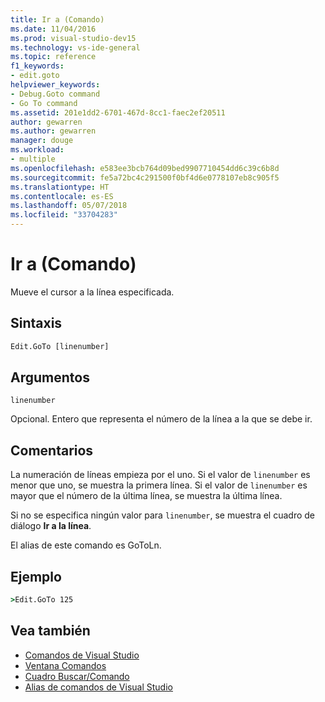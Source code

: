 ```yaml
---
title: Ir a (Comando)
ms.date: 11/04/2016
ms.prod: visual-studio-dev15
ms.technology: vs-ide-general
ms.topic: reference
f1_keywords:
- edit.goto
helpviewer_keywords:
- Debug.Goto command
- Go To command
ms.assetid: 201e1dd2-6701-467d-8cc1-faec2ef20511
author: gewarren
ms.author: gewarren
manager: douge
ms.workload:
- multiple
ms.openlocfilehash: e583ee3bcb764d09bed9907710454dd6c39c6b8d
ms.sourcegitcommit: fe5a72bc4c291500f0bf4d6e0778107eb8c905f5
ms.translationtype: HT
ms.contentlocale: es-ES
ms.lasthandoff: 05/07/2018
ms.locfileid: "33704283"
---
```

# <a name="go-to-command"></a>Ir a (Comando)
Mueve el cursor a la línea especificada.

## <a name="syntax"></a>Sintaxis

```cmd
Edit.GoTo [linenumber]
```

## <a name="arguments"></a>Argumentos
 `linenumber`

 Opcional. Entero que representa el número de la línea a la que se debe ir.

## <a name="remarks"></a>Comentarios
 La numeración de líneas empieza por el uno. Si el valor de `linenumber` es menor que uno, se muestra la primera línea. Si el valor de `linenumber` es mayor que el número de la última línea, se muestra la última línea.

 Si no se especifica ningún valor para `linenumber`, se muestra el cuadro de diálogo **Ir a la línea**.

 El alias de este comando es GoToLn.

## <a name="example"></a>Ejemplo

```cmd
>Edit.GoTo 125
```

## <a name="see-also"></a>Vea también

- [Comandos de Visual Studio](../../ide/reference/visual-studio-commands.md)
- [Ventana Comandos](../../ide/reference/command-window.md)
- [Cuadro Buscar/Comando](../../ide/find-command-box.md)
- [Alias de comandos de Visual Studio](../../ide/reference/visual-studio-command-aliases.md)